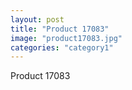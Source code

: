 ```yaml
---
layout: post
title: "Product 17083"
image: "product17083.jpg"
categories: "category1"
---
```

Product 17083

